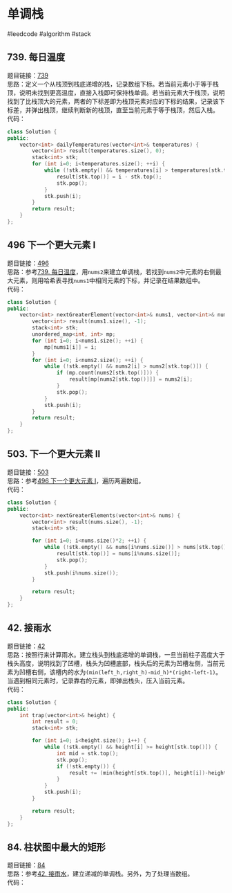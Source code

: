 # 单调栈
#leedcode #algorithm #stack
## 739. 每日温度
题目链接：[739](https://leetcode.cn/problems/daily-temperatures/)  
思路：定义一个从栈顶到栈底递增的栈，记录数组下标。若当前元素小于等于栈顶，说明未找到更高温度，直接入栈即可保持栈单调。若当前元素大于栈顶，说明找到了比栈顶大的元素，两者的下标差即为栈顶元素对应的下标的结果，记录该下标差，并弹出栈顶，继续判断新的栈顶，直至当前元素于等于栈顶，然后入栈。  
代码：
```cpp
class Solution {
public:
    vector<int> dailyTemperatures(vector<int>& temperatures) {
        vector<int> result(temperatures.size(), 0);
        stack<int> stk;
        for (int i=0; i<temperatures.size(); ++i) {
            while (!stk.empty() && temperatures[i] > temperatures[stk.top()] ) {
                result[stk.top()] = i - stk.top();
                stk.pop();
            }
            stk.push(i);
        }
        return result;
    }
};
```

## 496 下一个更大元素 I
题目链接：[496](https://leetcode.cn/problems/next-greater-element-i/)  
思路：参考[739. 每日温度](#739.%20每日温度)，用`nums2`来建立单调栈，若找到`nums2`中元素的右侧最大元素，则用哈希表寻找`nums1`中相同元素的下标，并记录在结果数组中。  
代码：
```cpp
class Solution {
public:
    vector<int> nextGreaterElement(vector<int>& nums1, vector<int>& nums2) {
        vector<int> result(nums1.size(), -1);
        stack<int> stk;
        unordered_map<int, int> mp;
        for (int i=0; i<nums1.size(); ++i) {
            mp[nums1[i]] = i;
        }
        for (int i=0; i<nums2.size(); ++i) {
            while (!stk.empty() && nums2[i] > nums2[stk.top()]) {
                if (mp.count(nums2[stk.top()])) {
                    result[mp[nums2[stk.top()]]] = nums2[i];
                }
                stk.pop();
            }
            stk.push(i);
        }
        return result;
    }
};
```
## 503. 下一个更大元素 II
题目链接：[503](https://leetcode.cn/problems/next-greater-element-ii/)  
思路：参考[496 下一个更大元素 I](#496%20下一个更大元素%20I)，遍历两遍数组。  
代码：
```cpp
class Solution {
public:
    vector<int> nextGreaterElements(vector<int>& nums) {
        vector<int> result(nums.size(), -1);
        stack<int> stk;

        for (int i=0; i<nums.size()*2; ++i) {
            while (!stk.empty() && nums[i%nums.size()] > nums[stk.top()]) {
                result[stk.top()] = nums[i%nums.size()];
                stk.pop();
            }
            stk.push(i%nums.size());
        }

        return result;
    }
};
```

## 42. 接雨水
题目链接：[42](https://leetcode.cn/problems/trapping-rain-water/)  
思路：按照行来计算雨水。建立栈头到栈底递增的单调栈，一旦当前柱子高度大于栈头高度，说明找到了凹槽，栈头为凹槽底部，栈头后的元素为凹槽左侧，当前元素为凹槽右侧，该槽内的水为`(min(left_h,right_h)-mid_h)*(right-left-1)`。当遇到相同元素时，记录靠右的元素，即弹出栈头，压入当前元素。  
代码：
```cpp
class Solution {
public:
    int trap(vector<int>& height) {
        int result = 0;
        stack<int> stk;

        for (int i=0; i<height.size(); i++) {
            while (!stk.empty() && height[i] >= height[stk.top()]) {
                int mid = stk.top();
                stk.pop();
                if (!stk.empty()) {
                    result += (min(height[stk.top()], height[i])-height[mid])*(i-stk.top()-1);
                }
            }
            stk.push(i);
        }

        return result;
    }
};
```
## 84. 柱状图中最大的矩形
题目链接：[84](https://leetcode.cn/problems/largest-rectangle-in-histogram/)  
思路：参考[42. 接雨水](#42.%20接雨水)，建立递减的单调栈。另外，为了处理当数组。  
代码：
```cpp

```

